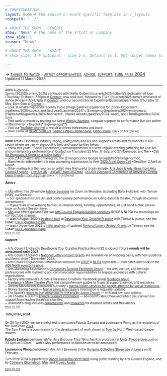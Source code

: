 ```yaml
---
# CONFIGURATION
layout: home # the season or event-specific template in /_layouts
rootpath: "../"

# ABOUT THE SHOW - GENERIC
show: "News" # the name of the artist or company
show_size: 1
season: "News"

# ABOUT THE SHOW - LAYOUT
# show_size: 1 # optional - size 1-5. Default is 1. Set longer names to lower values

---
```

<span style='font-variant: small-caps'>→ [things to watch](/news/#audiences) · [artist opportunities](/news/#artists), [advice](/news/#advice), [support](/news/#support), [turn prize 2024](/news/#turn_prize_2024)</span>&ensp; <small>Updated 11 March 2025<small>        
<hr>          
#### Audiences         
<br>Spring [2025](/current/2025) continues with [Kellie Colbert](/current/2025/colbert)'s dedication of love (Thursday 13 March, 7.30pm at <a href="https://contactmcr.com" target="_blank">Contact</a>; now sold-out), followed by [Turn](/current/2025-turn)'s whirlwind of dance (Friday 4 April, 7pm at <a href="https://contactmcr.com" target="_blank">Contact</a>) and our second [Social Experiment](/socialexperiment) (Thursday 22 May, 6pm-9pm at <a href="https://contactmcr.com" target="_blank">Contact</a>)…<br>• Look at what's happened recently in our [image galleries](/galleries) for [Social Experiment](/galleries/2025-socex), and [last year](/archive/2024)'s [Emergency](/galleries/2024-emergency), [Haphazard](/galleries/2024-haphazard), [Works Ahead](/galleries/2024-woah), and [Turn](/galleries/2024-turn).<br>• Find work to watch by reading our latest <a href="http://wordofwarning.posthaven.com" target="_blank">Weekly Warning</a>, a regular signpost to performance live and online in Manchester + beyond (**sign-up <a href="http://eepurl.com/i_Odb" target="_blank">here</a>**).<br>• Visit our <a href="https://youtube.com/@warnmcr" target="_blank">YouTube channel</a> to watch archived livestreams and more.<br>• Have a look at <a href="https://screen.homemcr.org" target="_blank">HOME SCREEN</a>, <a href="https://sadlerswells.com/digital-stage" target="_blank">Sadler's Wells Digital Stage</a>, <a href="https://unitytheatreliverpool.co.uk/unity-online" target="_blank">Unity Online</a>.        
<span style='font-variant: small-caps'>[back to top](/news)</span>        
<hr>          
#### Artists         
Essentially industry-facing, [hÅb](/hab) advises and supports artists and freelancers in our sector where we can — signposting help and opportunities below.<br>• *New this year*: [Social Experiment](/socialexperiment) is a semi-regular evening gathering for Live Art and contemporary performance at <a href="https://contactmcr.com" target="_blank">Contact</a> on Thursdays 22 May, 17 July, and 27 November, and the **<a href="https://socialexperiment.posthaven.com" target="_blank">Call for Proposals is Open on a rolling basis</a>**.<br>• Join [hÅb](/hab)'s artist mailing list, the [Emergencymcr Google Group](/hab/emergencymcr).<br>• Manchester Independents is now accepting submissions to their <a href="https://manchesterindependents.org/commissions-2" target="_blank">2025 Artist Open Call</a> *Deadline: 2 April at Noon*.<br>• Other mailing lists that you (as an artist) may find useful to join include: <a href="https://www.artsjobs.org.uk/subscribe" target="_blank">Arts Jobs & Arts News from Arts Council England</a> · <a href="http://liveartuk.org/pages/sign-up" target="_blank">Live Art UK</a> · <a href="http://jiscmail.ac.uk/cgi-bin/webadmin?A0=LIVEART" target="_blank">LIVEART from JISCmail</a> · <a href="http://jiscmail.ac.uk/cgi-bin/webadmin?A0=SCUDD" target="_blank">SCUDD (Standing Conference of University Drama Departments) from JISCmail</a>.        
<span style='font-variant: small-caps'>[back to top](/news)</span>         
         
##### Advice        
• [hÅb](/hab) offers free 30-minute [Advice Sessions](/hab/advice/) via Zoom on Mondays (excluding Bank Holidays) with Tamsin Drury, our Director:<br>&nbsp;— our specialism is Live Art and contemporary performance, including dance & theatre, though all-comers are welcome;<br>&nbsp;— if you're an artist wanting to discuss creative ideas, funding, opportunities, or just need a chat, please book an Advice Session [here](/hab/advice).<br>• [hÅb](/hab) also offers guidance on two <a href="https://www.artscouncil.org.uk/our-open-funds" target="_blank">Arts Council England funding schemes</a> (DYCP & NLPG) via recordings on our <a href="https://youtube.com/@warnmcr" target="_blank">YouTube channel</a>:<br>&nbsp;— watch August 2022's <a href="https://youtu.be/POWwDg_STRw" target="_blank">in-depth look</a> at <a href="https://artscouncil.org.uk/DYCP" target="_blank">Developing Your Creative Practice</a> with Tamsin & guests; see the GMAH <a href="https://www.gm-artisthub.co.uk/dycp-guidance" target="_blank">DYCP guidance page</a>;<br>&nbsp;— watch November 2023's <a href="https://youtu.be/p0kVnlC0q8Y" target="_blank">initial analysis</a> of updated <a href="https://artscouncil.org.uk/projectgrants" target="_blank">National Lottery Project Grants</a> by Tamsin; see the GMAH <a href="https://www.gm-artisthub.co.uk/nlpg-guidance" target="_blank">NLPG guidance page</a>.          
<span style='font-variant: small-caps'>[back to top](/news)</span>         
         
##### Support         
• Arts Council England's <a href="https://www.artscouncil.org.uk/DYCP" target="_blank">Developing Your Creative Practice</a> Round 22 is closed; **future rounds will be announced early 2025**.         
• Arts Council England's <a href="https://www.artscouncil.org.uk/projectgrants" target="_blank">National Lottery Project Grants</a> are available on an ongoing basis, with new guidance and forms since 1 November 2023.        
• Arts Council England host information webinars for <a href="https://www.artscouncil.org.uk/DYCP" target="_blank">DYCP</a> & <a href="https://www.artscouncil.org.uk/projectgrants" target="_blank">NLPG</a> applicants — find dates and book on the <a href="https://www.eventbrite.co.uk/o/arts-council-england-events-north-28185338891" target="_blank">ACE North eventbrite page</a>.        
• Arts Marketing Association's <a href="http://facebook.com/groups/AMACommunitySupport" target="_blank">Community Support Facebook Group</a> — for arts, culture, and heritage professionals with marketing and communication responsibilities to engage audiences with cultural organisations.          
• Factory International's Artists & Freelance Creatives' facebook group <a href="http://www.facebook.com/groups/mifartistfreelancedropin" target="_blank">facebook group</a>.        
• <a href="http://www.freelancersmaketheatrework.com/financial-support" target="_blank">Freelancers Make Theatre Work</a> has comprehensive guides to financial support, advice, and resources.        
• Greater Manchester Combined Authority's <a href="http://www.greatermanchester-ca.gov.uk/news/new-mental-health-services-for-people-affected-by-social-restrictions" target="_blank">mental health services for people affected by social restrictions</a>.         
• Money Saving Expert — <a href="http://www.moneysavingexpert.com/news" target="_blank">Martin Lewis & his team</a>'s information is regularly updated.           
• The Space's <a href="http://www.thespace.org/resource/live-streaming-arts-lo-fi-and-low-cost-options" target="_blank">guide to live streaming for the arts by Jason Crouch</a> — lo-fi and low cost options.        
• UK Theatre & SOLT's <a href="http://theatresupport.info" target="_blank">Theatre Support Information</a> — advice/info about how and where you can access support from leading theatrical charities.        
• Unlimited's blog includes <a href="https://weareunlimited.org.uk/blog/?category=resources" target="_blank">opportunities</a> and <a href="https://weareunlimited.org.uk/blog/?category=resources" target="_blank">resources</a> for disabled artists and freelancers.        
<span style='font-variant: small-caps'>[back to top](/news)</span>         
          
##### Turn_Prize_2024         
On 30 April 2024 we were delighted to announce Fabíola Santana and Louiseanne Wong as the recipients of the Turn Prize [2024](/archive/2024-turn).<br>The Turn Prize is a commission for the development of work shown at [Turn](/hab/turn) by North West-based dance-makers.         
         
**Fabíola Santana** performs *We're Here Because They Were (work in progress)* at <a href="https://unitytheatreliverpool.co.uk/whats-on/were-here-because-they-were" target="_blank">Unity Theatre Liverpool</a> on 23 April at 7.30pm — with a May performance in Manchester to be announced.         
         
**Louiseanne Wong** performed *I Am. Am I (preview)* in the <a href="https://thelowry.com/pQW3zUL/horizons-collective-showcase" target="_blank">Horizons Collective Showcase</a> at <a href="https://thelowry.com/whats-on/336//horizons-collective-showcase" target="_blank">Lowry</a> on 12 February.         
         
Turn Prize 2024 supported by <a href="https://danceconsortianorthwest.org" target="_blank">Dance Consortia North West</a> using public funding by Arts Council England, and by <a href="https://companychameleon.com" target="_blank">Company Chameleon</a>, [hÅb](/hab), and <a href="https://projectauske.com" target="_blank">Project Auske</a>.          

<span style='font-variant: small-caps'>[back to top](/news)</span>         
